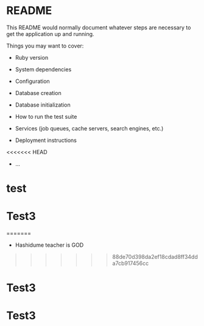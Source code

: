 # README

This README would normally document whatever steps are necessary to get the
application up and running.

Things you may want to cover:

* Ruby version

* System dependencies

* Configuration

* Database creation

* Database initialization

* How to run the test suite

* Services (job queues, cache servers, search engines, etc.)

* Deployment instructions

<<<<<<< HEAD
* ...
# test
# Test3
=======
* Hashidume teacher is GOD
>>>>>>> 88de70d398da2ef18cdad8ff34dda7cb917456cc
# Test3
# Test3
